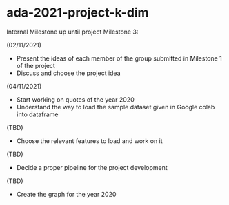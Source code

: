 # ada-2021-project-k-dim

Internal Milestone up until project Milestone 3:

(02/11/2021)
- Present the ideas of each member of the group submitted in Milestone 1 of the project
- Discuss and choose the project idea

(04/11/2021)
- Start working on quotes of the year 2020
- Understand the way to load the sample dataset given in Google colab into dataframe

(TBD)
- Choose the relevant features to load and work on it

(TBD)
- Decide a proper pipeline for the project development

(TBD)
- Create the graph for the year 2020
